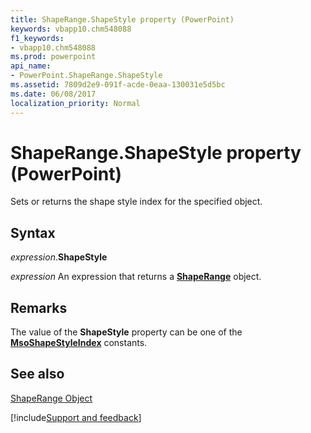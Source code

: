 ```yaml
---
title: ShapeRange.ShapeStyle property (PowerPoint)
keywords: vbapp10.chm548088
f1_keywords:
- vbapp10.chm548088
ms.prod: powerpoint
api_name:
- PowerPoint.ShapeRange.ShapeStyle
ms.assetid: 7809d2e9-091f-acde-0eaa-130031e5d5bc
ms.date: 06/08/2017
localization_priority: Normal
---
```



# ShapeRange.ShapeStyle property (PowerPoint)

Sets or returns the shape style index for the specified object.


## Syntax

_expression_.**ShapeStyle**

 _expression_ An expression that returns a **[ShapeRange](PowerPoint.ShapeRange.md)** object.


## Remarks

The value of the  **ShapeStyle** property can be one of the **[MsoShapeStyleIndex](Office.MsoShapeStyleIndex.md)** constants.


## See also


[ShapeRange Object](PowerPoint.ShapeRange.md)

[!include[Support and feedback](~/includes/feedback-boilerplate.md)]